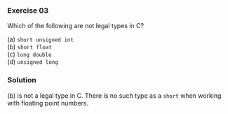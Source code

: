 ### Exercise 03

Which of the following are not legal types in C?

(a) `short unsigned int`  
(b) `short float`  
(c) `long double`  
(d) `unsigned long`

### Solution

(b) is not a legal type in C. There is no such type as a `short` when working
with floating point numbers.
